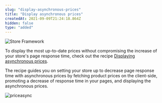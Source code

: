 ```yaml
---
slug: "display-asynchronous-prices"
title: "Display asynchronous prices"
createdAt: 2021-09-09T21:24:18.864Z
hidden: false
type: "added"
---
```


![Store Framework](https://cdn.jsdelivr.net/gh/vtexdocs/dev-portal-content@main/images/display-asynchronous-prices-0.png)

To display the most up-to-date prices without compromising the increase of your store's page response time, check out the recipe [Displaying asynchronous prices](https://developers.vtex.com/docs/guides/vtex-io-documentation-displaying-asynchronous-prices).

The recipe guides you on setting your store up to decrease page response time with asynchronous prices by fetching product prices on the client-side, promoting a decrease of response time in your pages, and displaying the asynchronous prices.

![priceasync](https://cdn.jsdelivr.net/gh/vtexdocs/dev-portal-content@main/images/display-asynchronous-prices-1.gif)
